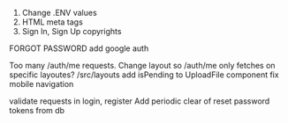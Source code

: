 <!-- WHEN NEW APP -->

1. Change .ENV values
2. HTML meta tags
3. Sign In, Sign Up copyrights

<!-- TBD -->

<!-- FULLSTACK -->

FORGOT PASSWORD
add google auth

<!-- FRONTEND -->

Too many /auth/me requests. Change layout so /auth/me only fetches on specific layoutes? /src/layouts
add isPending to UploadFile component
fix mobile navigation

<!-- BACKEND -->

validate requests in login, register
Add periodic clear of reset password tokens from db
